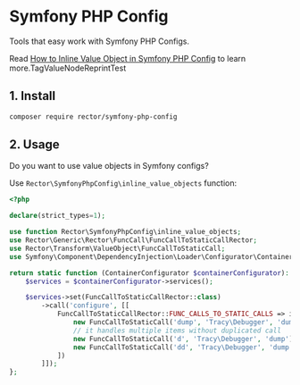 # Symfony PHP Config

Tools that easy work with Symfony PHP Configs.

Read [How to Inline Value Object in Symfony PHP Config](https://getrector.org/blog/2020/09/07/how-to-inline-value-object-in-symfony-php-config) to learn more.TagValueNodeReprintTest

## 1. Install

```bash
composer require rector/symfony-php-config
```

## 2. Usage

Do you want to use value objects in Symfony configs?

Use `Rector\SymfonyPhpConfig\inline_value_objects` function:

```php
<?php

declare(strict_types=1);

use function Rector\SymfonyPhpConfig\inline_value_objects;
use Rector\Generic\Rector\FuncCall\FuncCallToStaticCallRector;
use Rector\Transform\ValueObject\FuncCallToStaticCall;
use Symfony\Component\DependencyInjection\Loader\Configurator\ContainerConfigurator;

return static function (ContainerConfigurator $containerConfigurator): void {
    $services = $containerConfigurator->services();

    $services->set(FuncCallToStaticCallRector::class)
        ->call('configure', [[
            FuncCallToStaticCallRector::FUNC_CALLS_TO_STATIC_CALLS => inline_value_objects([
                new FuncCallToStaticCall('dump', 'Tracy\Debugger', 'dump'),
                // it handles multiple items without duplicated call
                new FuncCallToStaticCall('d', 'Tracy\Debugger', 'dump'),
                new FuncCallToStaticCall('dd', 'Tracy\Debugger', 'dump'),
            ])
        ]]);
};
```
